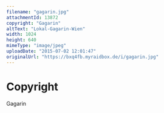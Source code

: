 ```yaml
---
filename: "gagarin.jpg"
attachmentId: 13872
copyright: "Gagarin"
altText: "Lokal-Gagarin-Wien"
width: 1024
height: 640
mimeType: "image/jpeg"
uploadDate: "2015-07-02 12:01:47"
originalUrl: "https://bxq4fb.myraidbox.de/i/gagarin.jpg"
---
```


# Copyright

Gagarin
